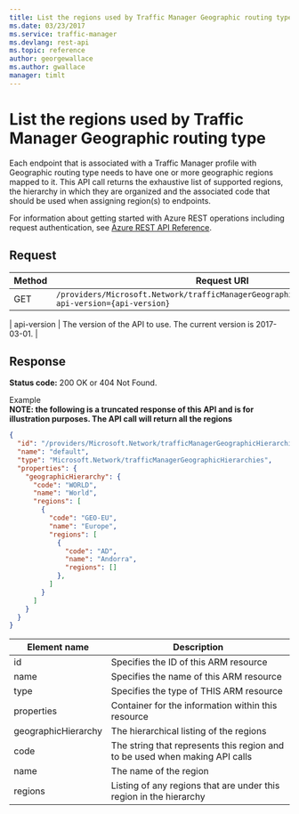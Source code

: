 ```yaml
---
title: List the regions used by Traffic Manager Geographic routing type
ms.date: 03/23/2017
ms.service: traffic-manager
ms.devlang: rest-api
ms.topic: reference
author: georgewallace
ms.author: gwallace
manager: timlt
---
```

# List the  regions used by Traffic Manager Geographic routing type
Each endpoint that is associated with a Traffic Manager profile with Geographic routing type needs to have one or more geographic regions mapped to it. This API call returns the exhaustive list of supported regions, the hierarchy in which they are organized and the associated code that should be used when assigning region(s) to endpoints.

For information about getting started with Azure REST operations including request authentication, see [Azure REST API Reference](../../index.md).

## Request  

|Method|Request URI|  
|------------|-----------------|  
|GET|`/providers/Microsoft.Network/trafficManagerGeographicHierarchies/default?api-version={api-version}`|  

| api-version | The version of the API to use. The current version is 2017-03-01. | 

## Response  
 **Status code:** 200 OK or 404 Not Found.  

 Example
 <br>**NOTE: the following is a truncated response of this API and is for illustration purposes. The API call will return all the regions**

```json  
{
  "id": "/providers/Microsoft.Network/trafficManagerGeographicHierarchies/default",
  "name": "default",
  "type": "Microsoft.Network/trafficManagerGeographicHierarchies",
  "properties": {
    "geographicHierarchy": {
      "code": "WORLD",
      "name": "World",
      "regions": [
        {
          "code": "GEO-EU",
          "name": "Europe",
          "regions": [
            {
              "code": "AD",
              "name": "Andorra",
              "regions": []
            },
          ]
        }
      ]
    }
  }
}

```  


|Element name|Description|  
|------------------|-----------------|  
|id|Specifies the ID of this ARM resource|  
|name|Specifies the name of this ARM resource|  
|type|Specifies the type of THIS ARM resource|  
|properties|Container for the information within this resource|  
|geographicHierarchy|The hierarchical listing of the regions|  
|code|The string that represents this region and to be used when making API calls|  
|name|The name of the region|  
|regions|Listing of any regions that are under this region in the hierarchy|
